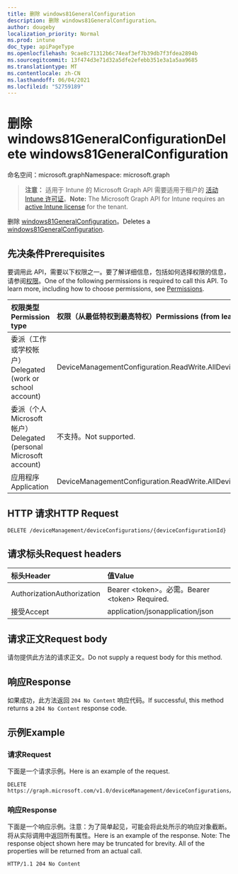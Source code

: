 ```yaml
---
title: 删除 windows81GeneralConfiguration
description: 删除 windows81GeneralConfiguration。
author: dougeby
localization_priority: Normal
ms.prod: intune
doc_type: apiPageType
ms.openlocfilehash: 9cae8c71312b6c74eaf3ef7b39db7f3fdea2894b
ms.sourcegitcommit: 13f474d3e71d32a5dfe2efebb351e3a1a5aa9685
ms.translationtype: MT
ms.contentlocale: zh-CN
ms.lasthandoff: 06/04/2021
ms.locfileid: "52759189"
---
```

# <a name="delete-windows81generalconfiguration"></a><span data-ttu-id="1356f-103">删除 windows81GeneralConfiguration</span><span class="sxs-lookup"><span data-stu-id="1356f-103">Delete windows81GeneralConfiguration</span></span>

<span data-ttu-id="1356f-104">命名空间：microsoft.graph</span><span class="sxs-lookup"><span data-stu-id="1356f-104">Namespace: microsoft.graph</span></span>

> <span data-ttu-id="1356f-105">**注意：** 适用于 Intune 的 Microsoft Graph API 需要适用于租户的 [活动 Intune 许可证](https://go.microsoft.com/fwlink/?linkid=839381)。</span><span class="sxs-lookup"><span data-stu-id="1356f-105">**Note:** The Microsoft Graph API for Intune requires an [active Intune license](https://go.microsoft.com/fwlink/?linkid=839381) for the tenant.</span></span>

<span data-ttu-id="1356f-106">删除 [windows81GeneralConfiguration](../resources/intune-deviceconfig-windows81generalconfiguration.md)。</span><span class="sxs-lookup"><span data-stu-id="1356f-106">Deletes a [windows81GeneralConfiguration](../resources/intune-deviceconfig-windows81generalconfiguration.md).</span></span>

## <a name="prerequisites"></a><span data-ttu-id="1356f-107">先决条件</span><span class="sxs-lookup"><span data-stu-id="1356f-107">Prerequisites</span></span>
<span data-ttu-id="1356f-p101">要调用此 API，需要以下权限之一。要了解详细信息，包括如何选择权限的信息，请参阅[权限](/graph/permissions-reference)。</span><span class="sxs-lookup"><span data-stu-id="1356f-p101">One of the following permissions is required to call this API. To learn more, including how to choose permissions, see [Permissions](/graph/permissions-reference).</span></span>

|<span data-ttu-id="1356f-110">权限类型</span><span class="sxs-lookup"><span data-stu-id="1356f-110">Permission type</span></span>|<span data-ttu-id="1356f-111">权限（从最低特权到最高特权）</span><span class="sxs-lookup"><span data-stu-id="1356f-111">Permissions (from least to most privileged)</span></span>|
|:---|:---|
|<span data-ttu-id="1356f-112">委派（工作或学校帐户）</span><span class="sxs-lookup"><span data-stu-id="1356f-112">Delegated (work or school account)</span></span>|<span data-ttu-id="1356f-113">DeviceManagementConfiguration.ReadWrite.All</span><span class="sxs-lookup"><span data-stu-id="1356f-113">DeviceManagementConfiguration.ReadWrite.All</span></span>|
|<span data-ttu-id="1356f-114">委派（个人 Microsoft 帐户）</span><span class="sxs-lookup"><span data-stu-id="1356f-114">Delegated (personal Microsoft account)</span></span>|<span data-ttu-id="1356f-115">不支持。</span><span class="sxs-lookup"><span data-stu-id="1356f-115">Not supported.</span></span>|
|<span data-ttu-id="1356f-116">应用程序</span><span class="sxs-lookup"><span data-stu-id="1356f-116">Application</span></span>|<span data-ttu-id="1356f-117">DeviceManagementConfiguration.ReadWrite.All</span><span class="sxs-lookup"><span data-stu-id="1356f-117">DeviceManagementConfiguration.ReadWrite.All</span></span>|

## <a name="http-request"></a><span data-ttu-id="1356f-118">HTTP 请求</span><span class="sxs-lookup"><span data-stu-id="1356f-118">HTTP Request</span></span>
<!-- {
  "blockType": "ignored"
}
-->
``` http
DELETE /deviceManagement/deviceConfigurations/{deviceConfigurationId}
```

## <a name="request-headers"></a><span data-ttu-id="1356f-119">请求标头</span><span class="sxs-lookup"><span data-stu-id="1356f-119">Request headers</span></span>
|<span data-ttu-id="1356f-120">标头</span><span class="sxs-lookup"><span data-stu-id="1356f-120">Header</span></span>|<span data-ttu-id="1356f-121">值</span><span class="sxs-lookup"><span data-stu-id="1356f-121">Value</span></span>|
|:---|:---|
|<span data-ttu-id="1356f-122">Authorization</span><span class="sxs-lookup"><span data-stu-id="1356f-122">Authorization</span></span>|<span data-ttu-id="1356f-123">Bearer &lt;token&gt;。必需。</span><span class="sxs-lookup"><span data-stu-id="1356f-123">Bearer &lt;token&gt; Required.</span></span>|
|<span data-ttu-id="1356f-124">接受</span><span class="sxs-lookup"><span data-stu-id="1356f-124">Accept</span></span>|<span data-ttu-id="1356f-125">application/json</span><span class="sxs-lookup"><span data-stu-id="1356f-125">application/json</span></span>|

## <a name="request-body"></a><span data-ttu-id="1356f-126">请求正文</span><span class="sxs-lookup"><span data-stu-id="1356f-126">Request body</span></span>
<span data-ttu-id="1356f-127">请勿提供此方法的请求正文。</span><span class="sxs-lookup"><span data-stu-id="1356f-127">Do not supply a request body for this method.</span></span>

## <a name="response"></a><span data-ttu-id="1356f-128">响应</span><span class="sxs-lookup"><span data-stu-id="1356f-128">Response</span></span>
<span data-ttu-id="1356f-129">如果成功，此方法返回 `204 No Content` 响应代码。</span><span class="sxs-lookup"><span data-stu-id="1356f-129">If successful, this method returns a `204 No Content` response code.</span></span>

## <a name="example"></a><span data-ttu-id="1356f-130">示例</span><span class="sxs-lookup"><span data-stu-id="1356f-130">Example</span></span>

### <a name="request"></a><span data-ttu-id="1356f-131">请求</span><span class="sxs-lookup"><span data-stu-id="1356f-131">Request</span></span>
<span data-ttu-id="1356f-132">下面是一个请求示例。</span><span class="sxs-lookup"><span data-stu-id="1356f-132">Here is an example of the request.</span></span>
``` http
DELETE https://graph.microsoft.com/v1.0/deviceManagement/deviceConfigurations/{deviceConfigurationId}
```

### <a name="response"></a><span data-ttu-id="1356f-133">响应</span><span class="sxs-lookup"><span data-stu-id="1356f-133">Response</span></span>
<span data-ttu-id="1356f-p102">下面是一个响应示例。注意：为了简单起见，可能会将此处所示的响应对象截断。将从实际调用中返回所有属性。</span><span class="sxs-lookup"><span data-stu-id="1356f-p102">Here is an example of the response. Note: The response object shown here may be truncated for brevity. All of the properties will be returned from an actual call.</span></span>
``` http
HTTP/1.1 204 No Content
```




